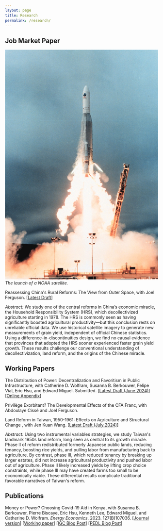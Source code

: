 ```yaml
---
layout: page
title: Research
permalink: /research/
---
```


## Job Market Paper
<span class="marginnote"><img src="/images/noaa_satellite.jpeg" alt="NOAA rocket launch" /><br /><em>The launch of a NOAA satellite.</em></span> 
  
<p><span class="sans">Reassessing China's Rural Reforms: The View from Outer Space</span>, with Joel Ferguson. [<a href="{{ site.url }}/papers/oliver_kim_JMP.pdf">Latest Draft</a>]</p>
<!-- [Non-Technical Summary] [Historical Appendix] [Technical Appendix] -->

<em><span class="sans">Abstract:</span></em> We study one of the central reforms in China’s economic miracle, the Household Responsibility System (HRS), which decollectivized agriculture starting in 1978. The HRS is commonly seen as having significantly boosted agricultural productivity—but this conclusion rests on unreliable official data. We use historical satellite imagery to generate new measurements of grain yield, independent of official Chinese statistics. Using a difference-in-discontinuities design, we find no causal evidence that provinces that adopted the HRS sooner experienced faster grain yield growth. These results challenge our conventional understanding of decollectivization, land reform, and the origins of the Chinese miracle.


## Working Papers
<span class="sans">The Distribution of Power: Decentralization and Favoritism in Public Infrastructure</span>, with Catherine D. Wolfram, Susanna B. Berkouwer, Felipe Vial, Eric Hsu, and Edward Miguel. Submitted. [<a href="{{ site.url }}/papers/LMCP/LMCP_Political_Economy_Main_Submission_2024_06_04.pdf">Latest Draft (June 2024)</a>] [<a href="{{ site.url }}/papers/LMCP/LMCP_Political_Economy_Main_Submission_2024_06_04.pdf">Online Appendix</a>]

<span class="sans">Privilège Exorbitant? The Developmental Effects of the CFA Franc</span>, with Abdoulaye Cissé and Joel Ferguson. 

<span class="sans">Land Reform in Taiwan, 1950-1961: Effects on Agriculture and Structural Change </span>, with Jen Kuan Wang. [<a href="{{ site.url }}/papers/KimWang_Taiwan.pdf">Latest Draft (July 2024)</a>]

<em><span class="sans">Abstract:</span></em> 		Using two instrumental variables strategies, we study Taiwan's landmark 1950s land reform, long seen as central to its growth miracle. Phase II of reform redistributed formerly Japanese public lands, reducing tenancy, boosting rice yields, and pulling labor from manufacturing back to agriculture. By contrast, phase III, which reduced tenancy by breaking up larger estates, did not increase agricultural productivity and pushed labor out of agriculture. Phase II likely increased yields by lifting crop choice constraints, while phase III may have created farms too small to be economically viable. These differential results complicate traditional favorable narratives of Taiwan's reform.



## Publications
<span class="sans">Money or Power? Choosing Covid-19 Aid in Kenya</span>, with Susanna B. Berkouwer, Pierre Biscaye, Eric Hsu, Kenneth Lee, Edward Miguel, and Catherine D. Wolfram. _Energy Economics_. 2023. 127(B)107036. [<a href = "https://www.sciencedirect.com/science/article/abs/pii/S0140988323005340">Journal version</a>] [<a href="{{ site.url }}/papers/BBHKLMW.pdf">Working paper</a>] [<a href="https://www.theigc.org/blog/money-or-power-choosing-covid-19-aid-in-kenya/">IGC Blog Post</a>] [<a href="https://pedl.cepr.org/publications/money-or-power-financial-infrastructure-and-optimal-policy-0">PEDL Blog Post</a>]



<!--## Other Work in Progress
<p><span class="sans">International Forecast Errors: Causes and Consequences</span>, with Tomas Breach</p>

<p><span class="sans">The Political Origins of East Asian Land Reform</span></p>-->
